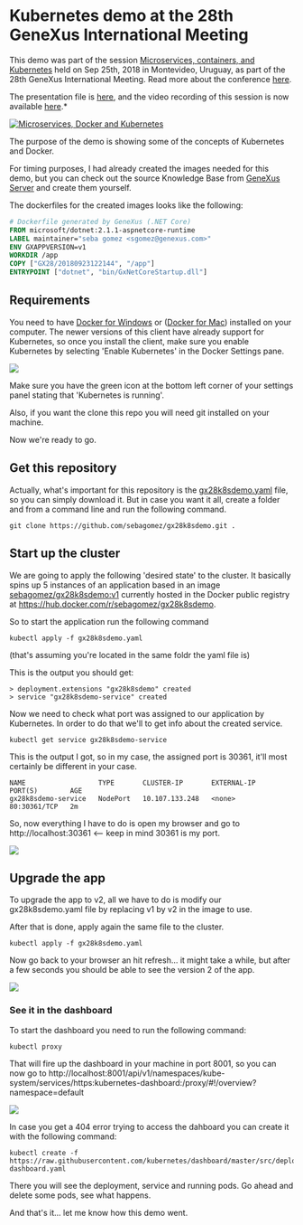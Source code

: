 # Kubernetes demo at the 28th GeneXus International Meeting

This demo was part of the session [Microservices, containers, and Kubernetes](https://meetings.genexus.com/session/microservices-docker-containers-and-kubernetes/ENG) held on Sep 25th, 2018 in Montevideo, Uruguay, as part of the 28th GeneXus International Meeting. Read more about the conference [here](http://www.genexus.com/gx28).

The presentation file is [here](res/MicroservicesContainersKubernetes.pdf), and the video recording of this session is now available [here](https://www.youtube.com/watch?v=JnpA2L-Lw5E).*


[![Microservices, Docker and Kubernetes](res/YouTube_Image_50.png?raw=true)](https://www.youtube.com/watch?v=JnpA2L-Lw5E)

The purpose of the demo is showing some of the concepts of Kubernetes and Docker.

For timing purposes, I had already created the images needed for this demo, but you can check out the source Knowledge Base from [GeneXus Server](https://open.genexusserver.com/v16/kbdashboard.aspx?GX28KubernetesDemo) and create them yourself.

The dockerfiles for the created images looks like the following:

```dockerfile
# Dockerfile generated by GeneXus (.NET Core)
FROM microsoft/dotnet:2.1.1-aspnetcore-runtime
LABEL maintainer="seba gomez <sgomez@genexus.com>"
ENV GXAPPVERSION=v1
WORKDIR /app
COPY ["GX28/20180923122144", "/app"]
ENTRYPOINT ["dotnet", "bin/GxNetCoreStartup.dll"]
```

## Requirements

You need to have [Docker for Windows]() or ([Docker for Mac]()) installed on your computer. The newer versions of this client have already support for Kubernetes, so once you install the client, make sure you enable Kubernetes by selecting 'Enable Kubernetes' in the Docker Settings pane. 

![](res/EnableKubernetes.png?raw=true)

Make sure you have the green icon at the bottom left corner of your settings panel stating that 'Kubernetes is running'.

Also, if you want the clone this repo you will need git installed on your machine.

Now we're ready to go.

## Get this repository

Actually, what's important for this repository is the [gx28k8sdemo.yaml](gx28k8sdemo.yaml) file, so you can simply download it. But in case you want it all, create a folder and from a command line and run the following command.

```
git clone https://github.com/sebagomez/gx28k8sdemo.git .
```

## Start up the cluster

We are going to apply the following 'desired state' to the cluster. It basically spins up 5 instances of an application based in an image [sebagomez/gx28k8sdemo:v1](https://hub.docker.com/r/sebagomez/gx28k8sdemo/tags/) currently hosted in the Docker public registry at https://hub.docker.com/r/sebagomez/gx28k8sdemo. 

So to start the application run the following command

```
kubectl apply -f gx28k8sdemo.yaml
```
(that's assuming you're located in the same foldr the yaml file is)

This is the output you should get:
```
> deployment.extensions "gx28k8sdemo" created  
> service "gx28k8sdemo-service" created
```

Now we need to check what port was assigned to our application by Kubernetes. In order to do that we'll to get info about the created service.

```
kubectl get service gx28k8sdemo-service
```
This is the output I got, so in my case, the assigned port is 30361, it'll most certainly be different in your case.

```
NAME                  TYPE       CLUSTER-IP       EXTERNAL-IP   PORT(S)        AGE
gx28k8sdemo-service   NodePort   10.107.133.248   <none>        80:30361/TCP   2m
```

So, now everything I have to do is open my browser and go to http://localhost:30361 <-- keep in mind 30361 is my port.

![](res/appv1.png?raw=true)

## Upgrade the app

To upgrade the app to v2, all we have to do is modify our gx28k8sdemo.yaml file by replacing v1 by v2 in the image to use.

After that is done, apply again the same file to the cluster.

```
kubectl apply -f gx28k8sdemo.yaml
```

Now go back to your browser an hit refresh... it might take a while, but after a few seconds you should be able to see the version 2 of the app.

![](res/appv2.png?raw=true)

### See it in the dashboard

To start the dashboard you need to run the following command:

```
kubectl proxy
```

That will fire up the dashboard in your machine in port 8001, so you can now go to http://localhost:8001/api/v1/namespaces/kube-system/services/https:kubernetes-dashboard:/proxy/#!/overview?namespace=default

![](res/dashboard.png?raw=true)

In case you get a 404 error trying to access the dahboard you can create it with the following command:

```
kubectl create -f https://raw.githubusercontent.com/kubernetes/dashboard/master/src/deploy/recommended/kubernetes-dashboard.yaml
```

There you will see the deployment, service and running pods. Go ahead and delete some pods, see what happens.

And that's it... let me know how this demo went.
